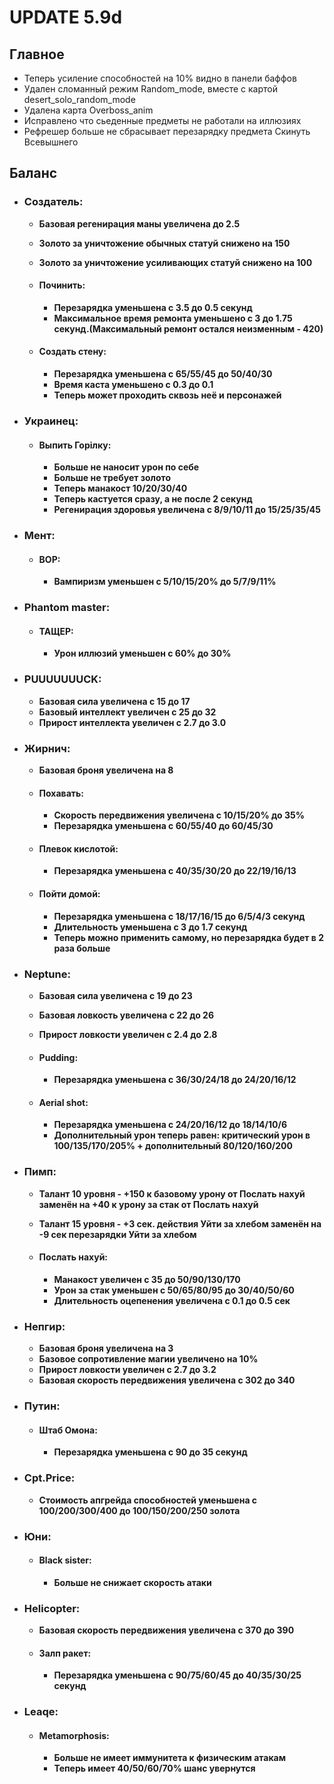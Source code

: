 # UPDATE 5.9d

## Главное

* Теперь усиление способностей на 10% видно в панели баффов 
* Удален сломанный режим Random_mode, вместе с картой desert_solo_random_mode 
* Удалена карта Overboss_anim
* Исправлено что сьеденные предметы не работали на иллюзиях 
* Рефрешер больше не сбрасывает перезарядку предмета Скинуть Всевышнего

## Баланс

* ### Создатель: 
  * **Базовая регенирация маны увеличена до 2.5**
  * **Золото за уничтожение обычных статуй снижено на 150**
  * **Золото за уничтожение усиливающих статуй снижено на 100**

  * #### Починить: 
    * **Перезарядка уменьшена с 3.5 до 0.5 секунд**
    * **Максимальное время ремонта уменьшено с 3 до 1.75 секунд.(Максимальный ремонт остался неизменным - 420)** 

  * #### Создать стену: 
    * **Перезарядка уменьшена с 65/55/45 до 50/40/30**
    * **Время каста уменьшено с 0.3 до 0.1**
    * **Теперь может проходить сквозь неё и персонажей**

* ### Украинец:

  * #### Выпить Горiлку:
    * **Больше не наносит урон по себе**
    * **Больше не требует золото**
    * **Теперь манакост 10/20/30/40**
    * **Теперь кастуется сразу, а не после 2 секунд**
    * **Регенирация здоровья увеличена с 8/9/10/11 до 15/25/35/45**

* ### Мент: 

  * #### ВОР: 
    * **Вампиризм уменьшен с 5/10/15/20% до 5/7/9/11%**

* ### Phantom master: 

  * #### ТАЩЕР: 
    * **Урон иллюзий уменьшен с 60% до 30%**

* ### PUUUUUUUCK: 
  * **Базовая сила увеличена с 15 до 17**
  * **Базовый интеллект увеличен с 25 до 32**
  * **Прирост интеллекта увеличен с 2.7 до 3.0**

* ### Жирнич: 
  * **Базовая броня увеличена на 8**

  * #### Похавать: 
    * **Скорость передвижения увеличена с 10/15/20% до 35%**
    * **Перезарядка уменьшена с 60/55/40 до 60/45/30**

  * #### Плевок кислотой: 
    * **Перезарядка уменьшена с 40/35/30/20 до 22/19/16/13**

  * #### Пойти домой: 
    * **Перезарядка уменьшена с 18/17/16/15 до 6/5/4/3 секунд**
    * **Длительность уменьшена с 3 до 1.7 секунд**
    * **Теперь можно применить самому, но перезарядка будет в 2 раза больше**

* ### Neptune: 
  * **Базовая сила увеличена с 19 до 23**
  * **Базовая ловкость увеличена с 22 до 26**
  * **Прирост ловкости увеличен с 2.4 до 2.8**

  * #### Pudding: 
    * **Перезарядка уменьшена с 36/30/24/18 до 24/20/16/12**

  * #### Aerial shot: 
    * **Перезарядка уменьшена с 24/20/16/12 до 18/14/10/6**
    * **Дополнительный урон теперь равен: критический урон в 100/135/170/205% + дополнительный 80/120/160/200**

* ### Пимп: 
  * **Талант 10 уровня - +150 к базовому урону от Послать нахуй заменён на +40 к урону за стак от Послать нахуй**
  * **Талант 15 уровня - +3 сек. действия Уйти за хлебом заменён на -9 сек перезарядки Уйти за хлебом**

  * #### Послать нахуй: 
    * **Манакост увеличен с 35 до 50/90/130/170**
    * **Урон за стак уменьшен с 50/65/80/95 до 30/40/50/60**
    * **Длительность оцепенения увеличена с 0.1 до 0.5 сек**

* ### Непгир: 
  * **Базовая броня увеличена на 3**
  * **Базовое сопротивление магии увеличено на 10%**
  * **Прирост ловкости увеличен с 2.7 до 3.2**
  * **Базовая скорость передвижения увеличена с 302 до 340**

* ### Путин: 

  * #### Штаб Омона: 
    * **Перезарядка уменьшена с 90 до 35 секунд**

* ### Cpt.Price: 
  * **Стоимость апгрейда способностей уменьшена с 100/200/300/400 до 100/150/200/250 золота**

* ### Юни: 

  * #### Black sister: 
    * **Больше не снижает скорость атаки**

* ### Helicopter: 
  * **Базовая скорость передвижения увеличена с 370 до 390**

  * #### Залп ракет: 
    * **Перезарядка уменьшена с 90/75/60/45 до 40/35/30/25 секунд**
    
* ### Leaqe:

  * #### Metamorphosis: 
    * **Больше не имеет иммунитета к физическим атакам**
    * **Теперь имеет 40/50/60/70% шанс увернутся**
